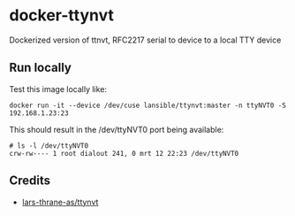 # docker-ttynvt
Dockerized version of ttnvt, RFC2217 serial to device to a local TTY device

## Run locally

Test this image locally like:
``` 
docker run -it --device /dev/cuse lansible/ttynvt:master -n ttyNVT0 -S 192.168.1.23:23
```

This should result in the /dev/ttyNVT0 port being available:
```console
# ls -l /dev/ttyNVT0
crw-rw---- 1 root dialout 241, 0 mrt 12 22:23 /dev/ttyNVT0
```

## Credits

* [lars-thrane-as/ttynvt](https://gitlab.com/lars-thrane-as/ttynvt)
